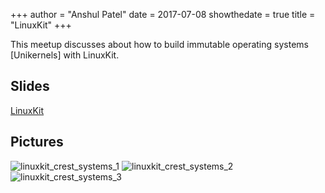 +++
author = "Anshul Patel"
date = 2017-07-08
showthedate = true
title = "LinuxKit"
+++


This meetup discusses about how to build immutable operating systems [Unikernels] with LinuxKit.

<!--more-->

## Slides

[LinuxKit](https://www.slideshare.net/AnshulPatel5/linux-kit-meetupv100)

## Pictures


![linuxkit_crest_systems_1](/meetupics/linuxkit_crest_systems_1.jpg)
![linuxkit_crest_systems_2](/meetupics/linuxkit_crest_systems_2.jpg)
![linuxkit_crest_systems_3](/meetupics/linuxkit_crest_systems_3.jpg)
